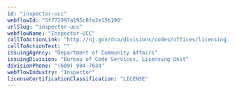 ```yaml
---
id: "inspector-ucc"
webflowId: "5f772997a195c8fa2e15b190"
urlSlug: "inspector-ucc"
webflowName: "Inspector-UCC"
callToActionLink: "http://nj.gov/dca/divisions/codes/offices/licensing_cont_ed.html"
callToActionText: ""
issuingAgency: "Department of Community Affairs"
issuingDivision: "Bureau of Code Services, Licensing Unit"
divisionPhone: "(609) 984-7834"
webflowIndustry: "Inspector"
licenseCertificationClassification: "LICENSE"
---
```

